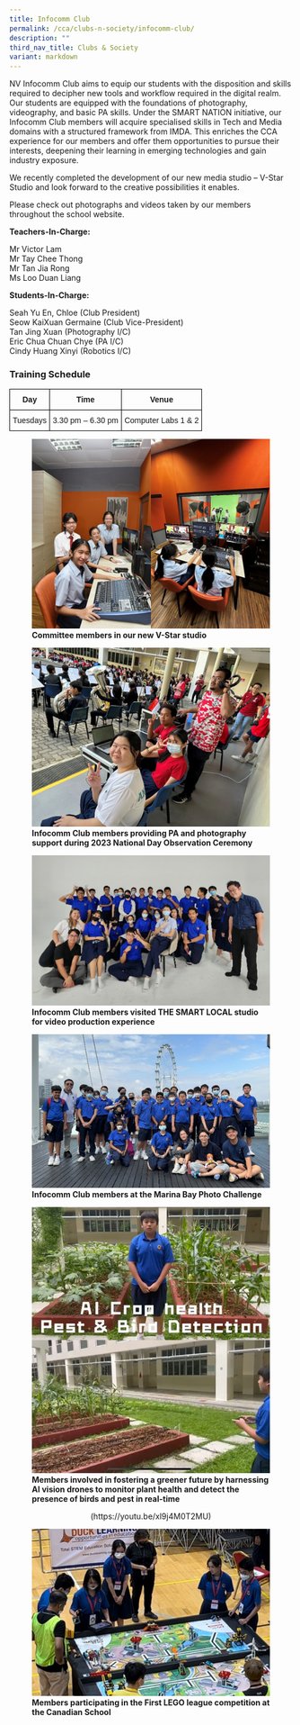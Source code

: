 ```yaml
---
title: Infocomm Club
permalink: /cca/clubs-n-society/infocomm-club/
description: ""
third_nav_title: Clubs & Society
variant: markdown
---
```

NV Infocomm Club aims to equip our students with the disposition and skills required to decipher new tools and workflow required in the digital realm. Our students are equipped with the foundations of photography, videography, and basic PA skills. Under the SMART NATION initiative, our Infocomm Club members will acquire specialised skills in Tech and Media domains with a structured framework from IMDA. This enriches the CCA experience for our members and offer them opportunities to pursue their interests, deepening their learning in emerging technologies and gain industry exposure. 

We recently completed the development of our new media studio – V-Star Studio and look forward to the creative possibilities it enables.

Please check out photographs and videos taken by our members throughout the school website.

**Teachers-In-Charge:**

Mr Victor Lam   <br>
Mr Tay Chee Thong <br>
Mr Tan Jia Rong<br>
Ms Loo Duan Liang

**Students-In-Charge:**

Seah Yu En, Chloe (Club President) <br>
Seow KaiXuan Germaine (Club Vice-President)<br>
Tan Jing Xuan (Photography I/C)<br>
Eric Chua Chuan Chye (PA I/C)<br>
Cindy Huang Xinyi (Robotics I/C)


### Training Schedule

<style type="text/css">
.tg  {border-collapse:collapse;border-spacing:0;}
.tg td{border-color:black;border-style:solid;border-width:1px;font-family:Arial, sans-serif;font-size:14px;
  overflow:hidden;padding:10px 5px;word-break:normal;}
.tg th{border-color:black;border-style:solid;border-width:1px;font-family:Arial, sans-serif;font-size:14px;
  font-weight:normal;overflow:hidden;padding:10px 5px;word-break:normal;}
.tg .tg-baqh{text-align:center;vertical-align:top}
.tg .tg-amwm{font-weight:bold;text-align:center;vertical-align:top}
</style>
<table class="tg">
<thead>
  <tr>
    <th class="tg-amwm">Day</th>
    <th class="tg-amwm">Time</th>
    <th class="tg-amwm">Venue</th>
  </tr>
</thead>
<tbody>
  <tr>
    <td class="tg-baqh">Tuesdays</td>
    <td class="tg-baqh"> 3.30 pm – 6.30 pm</td>
    <td class="tg-baqh">Computer Labs 1 &amp; 2</td>
  </tr>
</tbody>
</table>

<figure>
    <img src="/images/CCA/Infocomm%20Club/ifc1and2.jpg">
    <figcaption><strong>Committee members in our new V-Star studio</strong></figcaption>
</figure>
<figure>
    <img src="/images/CCA/Infocomm%20Club/ifc3.jpg">
    <figcaption><strong>Infocomm Club members providing PA and photography support during 2023 National Day Observation Ceremony</strong></figcaption>
</figure>
<figure>
    <img src="/images/CCA/Infocomm%20Club/ifc4.jpg">
    <figcaption><strong>Infocomm Club members visited THE SMART LOCAL studio for video production experience</strong></figcaption>
</figure>
<figure>
    <img src="/images/CCA/Infocomm%20Club/ifc5.jpg">
    <figcaption><strong>Infocomm Club members at the Marina Bay Photo Challenge</strong></figcaption>
</figure>
<figure>
    <img src="/images/CCA/Infocomm%20Club/ifc6and7.jpg">
    <figcaption><strong>Members involved in fostering a greener future by harnessing AI vision drones to monitor plant health and detect the presence of birds and pest in real-time</strong></figcaption>
</figure>
<center>(https://youtu.be/xl9j4M0T2MU)</center>

<figure>
    <img src="/images/CCA/Infocomm%20Club/ifc8.jpg">
    <figcaption><strong>Members participating in the First LEGO league competition at the Canadian School</strong></figcaption>
</figure>


